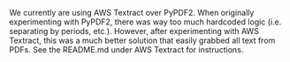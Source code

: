 We currently are using AWS Textract over PyPDF2. When originally experimenting with PyPDF2, there was way too much hardcoded logic (i.e. separating by periods, etc.). However, after experimenting with AWS Textract, this was a much better solution that easily grabbed all text from PDFs. See the README.md under AWS Textract for instructions. 
